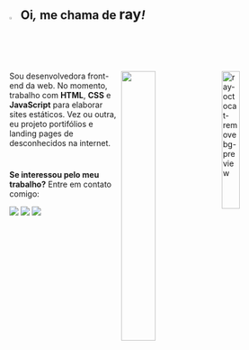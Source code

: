 <!--apresentação-->
## <img width="2%" src="https://raw.githubusercontent.com/kaueMarques/kaueMarques/master/hi.gif"> &nbsp;Oi<i>,</i> me chama de <big>ray</big><i>!</i>

<!--<img  align="right" width="375" height="175" src="https://github-readme-stats.vercel.app/api/top-langs/?username=raysantori&custom_title=Linguagens&hide=issues&title_color=e5e5e5&icon_color=545454&bg_color=ffffff00&text_color=dddddd&hide_border=true">-->

  <img align="right" width="25%" src="https://i.ibb.co/DbRzQwm/ray-octocat-removebg-preview.png" alt="ray-octocat-removebg-preview" border="0">
  <img align="right" width="35%" src="https://github-readme-stats.vercel.app/api/top-langs/?username=raysantori&custom_title=Idiomas&nbsp;e&nbsp;tecnologias&&hide=issues&title_color=e5e5e5&icon_color=545454&bg_color=0d1117&text_color=dddddd&hide_border=true&layout=compact&langs_count=7&theme=white"/>
</div>

Sou desenvolvedora front-end da web. No momento, trabalho com <strong>HTML</strong>, <strong>CSS</strong> e <strong>JavaScript</strong> para elaborar sites estáticos. Vez ou outra, eu projeto portifólios e landing pages de desconhecidos na internet.
  
#

<strong>Se interessou pelo meu trabalho?</strong> Entre em contato comigo:

<a href="mailto:contato@raysantori.com"><img src="https://img.shields.io/badge/contato@raysantori.com-1F2D52?style=for-the-badge&logo=gmail&logoColor=white"></a>
<a href="https://www.linkedin.com/in/raysantori/"><img src="https://img.shields.io/badge//raysantori-1F2D52?style=for-the-badge&logo=linkedin&logoColor=white"></a>
<a href="https://www.youtube.com/channel/UCzuJH2zxfhTcL0ahkkXnZUA"><img src="https://img.shields.io/badge//raysantori-1F2D52?style=for-the-badge&logo=youtube&logoColor=white"></a>
